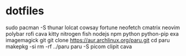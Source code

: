 # dotfiles
sudo pacman -S thunar lolcat cowsay fortune neofetch cmatrix neovim polybar rofi cava kitty nitrogen fish nodejs npm python python-pip exa imagemagick git
git clone https://aur.archlinux.org/paru.git
cd paru
makepkg -si
rm -rf ../paru
paru -S picom clipit cava
